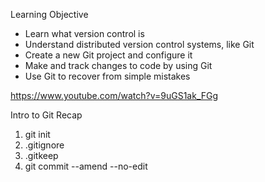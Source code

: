 Learning Objective
- Learn what version control is
- Understand distributed version control systems, like Git
- Create a new Git project and configure it
- Make and track changes to code by using Git
- Use Git to recover from simple mistakes

https://www.youtube.com/watch?v=9uGS1ak_FGg

Intro to Git Recap

1. git init
2. .gitignore
3. .gitkeep
4. git commit --amend --no-edit
